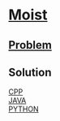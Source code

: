 # [Moist](https://codingcompetitions.withgoogle.com/kickstart/round/0000000000434944/0000000000434c05)

## [Problem](PROBLEM.rst)

## Solution
[CPP](Moist.cpp) <br />
[JAVA](Solution.java) <br />
[PYTHON](Moist.py) <br />
